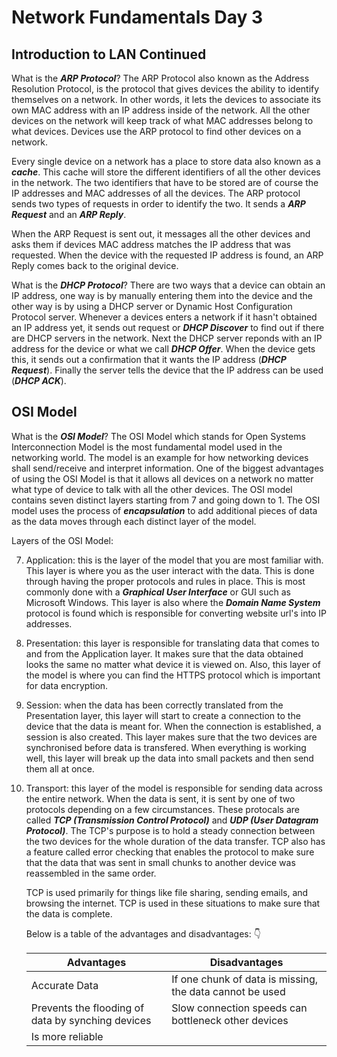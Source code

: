 # Network Fundamentals Day 3

## Introduction to LAN Continued 

What is the ***ARP Protocol***? The ARP Protocol also known as the Address Resolution Protocol, is the protocol that gives devices the ability to identify themselves on a network. In other words, it lets the devices to associate its own MAC address with an IP address inside of the network. All the other devices on the network will keep track of what MAC addresses belong to what devices. Devices use the ARP protocol to find other devices on a network. 

Every single device on a network has a place to store data also known as a ***cache***. This cache will store the different identifiers of all the other devices in the network. The two identifiers that have to be stored are of course the IP addresses and MAC addresses of all the devices. The ARP protocol sends two types of requests in order to identify the two. It sends a ***ARP Request*** and an ***ARP Reply***. 

When the ARP Request is sent out, it messages all the other devices and asks them if devices MAC address matches the IP address that was requested. When the device with the requested IP address is found, an ARP Reply comes back to the original device. 

What is the ***DHCP Protocol***? There are two ways that a device can obtain an IP address, one way is by manually entering them into the device and the other way is by using a DHCP server or Dynamic Host Configuration Protocol server. Whenever a devices enters a network if it hasn't obtained an IP address yet, it sends out request or ***DHCP Discover*** to find out if there are DHCP servers in the network. Next the DHCP server reponds with an IP address for the device or what we call ***DHCP Offer***. When the device gets this, it sends out a confirmation that it wants the IP address (***DHCP Request***). Finally the server tells the device that the IP address can be used (***DHCP ACK***).

## OSI Model

What is the ***OSI Model***? The OSI Model which stands for Open Systems Interconnection Model is the most fundamental model used in the networking world. The model is an example for how networking devices shall send/receive and interpret information. One of the biggest advantages of using the OSI Model is that it allows all devices on a network no matter what type of device to talk with all the other devices. The OSI model contains seven distinct layers starting from 7 and going down to 1. The OSI model uses the process of ***encapsulation*** to add additional pieces of data as the data moves through each distinct layer of the model. 

Layers of the OSI Model:

7. Application: this is the layer of the model that you are most familiar with. This layer is where you as the user interact with the data. This is done through having the proper protocols and rules in place. This is most commonly done with a ***Graphical User Interface*** or GUI such as Microsoft Windows. This layer is also where the ***Domain Name System*** protocol is found which is responsible for converting website url's into IP addresses. 

6. Presentation: this layer is responsible for translating data that comes to and from the Application layer. It makes sure that the data obtained looks the same no matter what device it is viewed on. Also, this layer of the model is where you can find the HTTPS protocol which is important for data encryption.

5. Session: when the data has been correctly translated from the Presentation layer, this layer will start to create a connection to the device that the data is meant for. When the connection is established, a session is also created. This layer makes sure that the two devices are synchronised before data is transfered. When everything is working well, this layer will break up the data into small packets and then send them all at once. 

4. Transport: this layer of the model is responsible for sending data across the entire network. When the data is sent, it is sent by one of two protocols depending on a few circumstances. These protocals are called ***TCP (Transmission Control Protocol)*** and ***UDP (User Datagram Protocol)***. The TCP's purpose is to hold a steady connection between the two devices for the whole duration of the data transfer. TCP also has a feature called error checking that enables the protocol to make sure that the data that was sent in small chunks to another device was reassembled in the same order. 

    TCP is used primarily for things like file sharing, sending emails, and browsing the internet. TCP is used in these situations to make sure that the data is complete. 

    Below is a table of the advantages and disadvantages: :point_down:

    | Advantages  | Disadvantages |
    | ----------- | ------------- |
    | Accurate Data | If one chunk of data is missing, the data cannot be used |
    | Prevents the flooding of data by synching devices | Slow connection speeds can bottleneck other devices |
    | Is more reliable |
